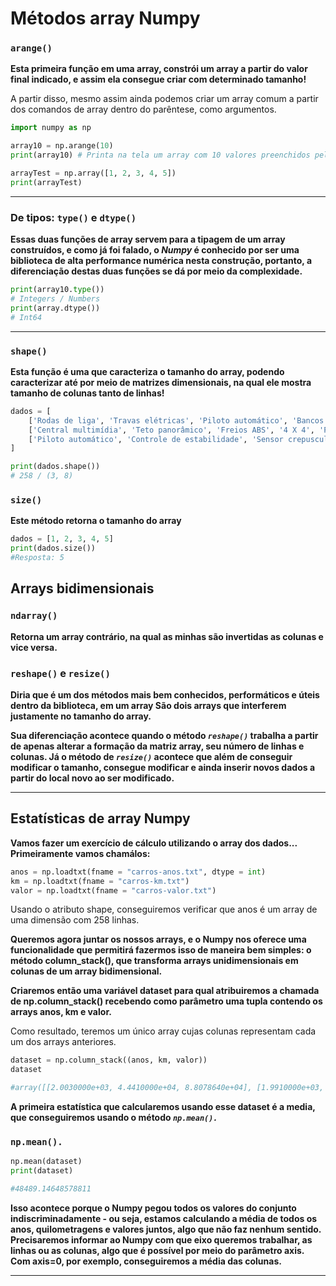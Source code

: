 # Métodos array Numpy
### `arange()`

**Esta primeira função em uma array, constrói um array a partir do valor final indicado, e assim ela consegue criar com determinado tamanho!**

A partir disso, mesmo assim ainda podemos criar um array comum a partir dos comandos de array dentro do parêntese, como argumentos.

```python
import numpy as np

array10 = np.arange(10)
print(array10) # Printa na tela um array com 10 valores preenchidos pela biblioteca

arrayTest = np.array([1, 2, 3, 4, 5])
print(arrayTest)
```

---

### De tipos: `type()` e `dtype()`

**Essas duas funções de array servem para a tipagem de um array construídos, e como já foi falado, o *Numpy* é conhecido por ser uma biblioteca de alta performance numérica nesta construção, portanto, a diferenciação destas duas funções se dá por meio da complexidade.**

```python
print(array10.type())
# Integers / Numbers
print(array.dtype())
# Int64
```

---

### `shape()`

**Esta função é uma que caracteriza o tamanho do array, podendo caracterizar até por meio de matrizes dimensionais, na qual ele mostra tamanho de colunas tanto de linhas!**

```python
dados = [ 
    ['Rodas de liga', 'Travas elétricas', 'Piloto automático', 'Bancos de couro', 'Ar condicionado', 'Sensor de estacionamento', 'Sensor crepuscular', 'Sensor de chuva'],
    ['Central multimídia', 'Teto panorâmico', 'Freios ABS', '4 X 4', 'Painel digital', 'Piloto automático', 'Bancos de couro', 'Câmera de estacionamento'],
    ['Piloto automático', 'Controle de estabilidade', 'Sensor crepuscular', 'Freios ABS', 'Câmbio automático', 'Bancos de couro', 'Central multimídia', 'Vidros elétricos']
]

print(dados.shape())
# 258 / (3, 8)
```


### `size()`

**Este método retorna o tamanho do array**

```python
dados = [1, 2, 3, 4, 5]
print(dados.size())
#Resposta: 5
```
## Arrays bidimensionais

### `ndarray()`

**Retorna um array contrário, na qual as minhas são invertidas as colunas e vice versa.**

### `reshape()` e `resize()`

**Diria que é um dos métodos mais bem conhecidos, performáticos e úteis dentro da biblioteca, em um array São dois arrays que interferem justamente no tamanho do array.** 

**Sua diferenciação acontece quando o método *`reshape()`* trabalha a partir de apenas alterar a formação da matriz array, seu número de linhas e colunas. Já o método de *`resize()`* acontece que além de conseguir modificar o tamanho, consegue modificar e ainda inserir novos dados a partir do local novo ao ser modificado.**

---

## Estatísticas de array Numpy

**Vamos fazer um exercício de cálculo utilizando o array dos dados... Primeiramente vamos chamálos:**


```python
anos = np.loadtxt(fname = "carros-anos.txt", dtype = int)
km = np.loadtxt(fname = "carros-km.txt")
valor = np.loadtxt(fname = "carros-valor.txt")
```

Usando o atributo shape, conseguiremos verificar que anos é um array de uma dimensão com 258 linhas.

**Queremos agora juntar os nossos arrays, e o Numpy nos oferece uma funcionalidade que permitirá fazermos isso de maneira bem simples: o método column_stack(), que transforma arrays unidimensionais em colunas de um array bidimensional.**

**Criaremos então uma variável dataset para qual atribuiremos a chamada de np.column_stack() recebendo como parâmetro uma tupla contendo os arrays anos, km e valor.**

Como resultado, teremos um único array cujas colunas representam cada um dos arrays anteriores.

```python
dataset = np.column_stack((anos, km, valor))
dataset

#array([[2.0030000e+03, 4.4410000e+04, 8.8078640e+04], [1.9910000e+03, 5.7120000e+03, 1.0616194e+05], [1.9900000e+03, 3.7123000e+04, 7.2832160e+04], [2.0190000e+03, 0.0000000e+00, 1.2454907e+05], [2.0060000e+03, 2.5757000e+04, 9.2612100e+04], ...])

```

**A primeira estatística que calcularemos usando esse dataset é a media, que conseguiremos usando o método *`np.mean().`***

### `np.mean().`


```python
np.mean(dataset)
print(dataset)

#48489.14648578811
```
**Isso acontece porque o Numpy pegou todos os valores do conjunto indiscriminadamente - ou seja, estamos calculando a média de todos os anos, quilometragens e valores juntos, algo que não faz nenhum sentido. Precisaremos informar ao Numpy com que eixo queremos trabalhar, as linhas ou as colunas, algo que é possível por meio do parâmetro axis. Com axis=0, por exemplo, conseguiremos a média das colunas.**

---
